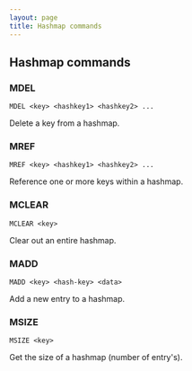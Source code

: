 ```yaml
---
layout: page
title: Hashmap commands
---
```


## Hashmap commands

### MDEL
	MDEL <key> <hashkey1> <hashkey2> ...
Delete a key from a hashmap.

### MREF
	MREF <key> <hashkey1> <hashkey2> ...
Reference one or more keys within a hashmap.

### MCLEAR
	MCLEAR <key>
Clear out an entire hashmap.

### MADD
	MADD <key> <hash-key> <data>
Add a new entry to a hashmap.

### MSIZE
	MSIZE <key>
Get the size of a hashmap (number of entry's).

